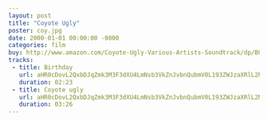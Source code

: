 ```yaml
---
layout: post
title: "Coyote Ugly"
poster: coy.jpg
date: 2000-01-01 00:00:00 -0800
categories: film
buy: http://www.amazon.com/Coyote-Ugly-Various-Artists-Soundtrack/dp/B00004W1OR
tracks:
 - title: Birthday
   url: aHR0cDovL2QxbDJqZmk3M3F3dXU4LmNsb3VkZnJvbnQubmV0L193ZWJzaXRlL2NveS9CaXJ0aGRheS5tcDM=
   duration: 02:23
 - title: Coyote ugly
   url: aHR0cDovL2QxbDJqZmk3M3F3dXU4LmNsb3VkZnJvbnQubmV0L193ZWJzaXRlL2NveS9Db3lvdGUgdWdseS5tcDM=
   duration: 03:26
---
```

